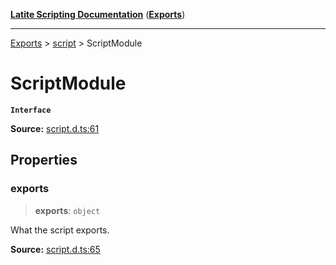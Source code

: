 [**Latite Scripting Documentation**](../../README.md) ([**Exports**](../../exports.md))

---

[Exports](../../exports.md) > [script](../index.md) > ScriptModule

# ScriptModule

**`Interface`**

**Source:** [script.d.ts:61](https://github.com/LatiteScripting/latitescripting.github.io/blob/1720dc7/definitions/script.d.ts#L61)

## Properties

### exports

> **exports**: `object`

What the script exports.

**Source:** [script.d.ts:65](https://github.com/LatiteScripting/latitescripting.github.io/blob/1720dc7/definitions/script.d.ts#L65)
